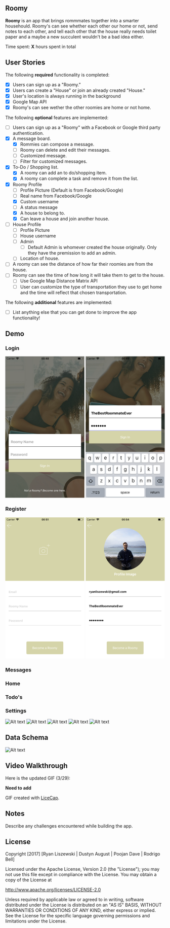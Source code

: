 
## Roomy

**Roomy** is an app that brings rommmates together into a smarter househould. Roomy's can see whether each other our home or not, send notes to each other, and tell each other that the house really needs toilet paper and a maybe a new succulent wouldn't be a bad idea either.

Time spent: **X** hours spent in total

## User Stories

The following **required** functionality is completed:

- [X] Users can sign up as a "Roomy." 
- [X] Users can create a "House" or join an already created "House."
- [x] User's location is always running in the background
- [x] Google Map API 
- [x] Roomy's can see wether the other roomies are home or not home.

The following **optional** features are implemented:

- [ ] Users can sign up as a "Roomy" with a Facebook or Google third party authentication.  
- [x] A message board.
    - [x] Rommies can compose a message.
    - [ ] Roomy can delete and edit their messages. 
    - [ ] Customized message. 
    - [ ] Filter for customized messages. 
- [x] To-Do / Shopping list. 
    - [x] A roomy can add an to do/shopping item. 
    - [x] A roomy can complete a task and remove it from the list. 
- [x] Roomy Profile 
    - [ ] Profile Picture (Default is from Facebook/Google)
    - [ ] Real name from Facebook/Google
    - [x] Custom username 
    - [ ] A status message 
    - [x] A house to belong to. 
    - [x] Can leave a house and join another house. 
- [ ] House Profile 
    - [ ] Profile Picture 
    - [ ] House username 
    - [ ] Admin 
        - [ ] Default Admin is whomever created the house originally. Only they have the premission to add an admin. 
    - [ ] Location of house. 
- [ ] A roomy can see the distance of how far their roomies are from the house.
- [ ] Roomy can see the time of how long it will take them to get to the house.
    - [ ] Use Google Map Distance Matrix API 
    - [ ] User can customize the type of transportation they use to get home and the time will reflect that 
        chosen transportation.  

The following **additional** features are implemented:

- [ ] List anything else that you can get done to improve the app functionality!

## Demo

### Login
<div style={{display: flex; flex-direction: row;  background: #BEBEBE}}>
	<img src="screenshots/LoginScreenShot.png" width="250" />
	<img src="screenshots/LoginActiveScreenShot.png" width="250" />
</div>

### Register
<div style={{display: flex; flex-direction: row; background: #BEBEBE}}>
	<img src="screenshots/RegisterScreenShot.png" width="250" />
	<img src="screenshots/RegisterActiveScreenShot.png" width="250" />
</div>

### Messages

### Home

### Todo's

### Settings

![Alt text](/Wireframes/1.jpg?raw=true "1")
![Alt text](/Wireframes/2.jpg?raw=true "2")
![Alt text](/Wireframes/3.jpg?raw=true "3")
![Alt text](/Wireframes/4.jpg?raw=true "4")
![Alt text](/Wireframes/5.jpg?raw=true "5")

## Data Schema

![Alt text](/Wireframes/DataSchema.png?raw=true "Data Schema")

## Video Walkthrough 

Here is the updated GIF (3/29):

**Need to add**

GIF created with [LiceCap](http://www.cockos.com/licecap/).

## Notes

Describe any challenges encountered while building the app.

## License

Copyright [2017] [Ryan Liszewski | Dustyn August | Poojan Dave | Rodrigo Bell]

Licensed under the Apache License, Version 2.0 (the "License");
you may not use this file except in compliance with the License.
You may obtain a copy of the License at

http://www.apache.org/licenses/LICENSE-2.0

Unless required by applicable law or agreed to in writing, software
distributed under the License is distributed on an "AS IS" BASIS,
WITHOUT WARRANTIES OR CONDITIONS OF ANY KIND, either express or implied.
See the License for the specific language governing permissions and
limitations under the License.
